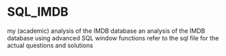 # SQL_IMDB
my (academic) analysis of the IMDB database 
an analysis of the IMDB database using advanced SQL window functions 
refer to the sql file for the actual questions and solutions 

